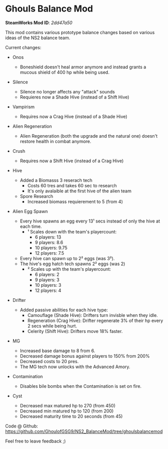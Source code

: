 # Ghouls Balance Mod

**SteamWorks Mod ID**: *2dd47a50*

This mod contains various prototype balance changes based on various ideas of the NS2 balance team.

Current changes:

- Onos 
    - Boneshield doesn't heal armor anymore and instead grants a mucous shield of 400 hp while being used.
    
- Silence
    - Silence no longer affects any "attack" sounds
    - Requieres now a Shade Hive (instead of a Shift Hive)
    
- Vampirism 
    - Requires now a Crag Hive (instead of a Shade Hive)

- Alien Regeneration
    - Alien Regeneration (both the upgrade and the natural one) doesn't restore health in combat anymore.

- Crush
    - Requires now a Shift Hive (instead of a Crag Hive)
    
- Hive
    - Added a Biomasss 3 reserach tech
        - Costs 60 tres and takes 60 sec to research
        - It's only avalaible at the first hive of the alien team
    - Spore Research
        - Increased biomass requierement to 5 (from 4)
        
- Alien Egg Spawn
    - Every hive spawns an egg every 13¹ secs instead of only the hive at each time.
        - ¹ Scales down with the team's playercount:
            - 6 players: 13
            - 9 players: 8.6
            - 10 players: 9.75
            - 12 players: 7.5
    - Every hive can spawn up to 2² eggs (was 3²).
    - The hive's egg hatch tech spawns 2² eggs (was 2)
        - ² Scales up with the team's playercount:
            - 6 players: 2
            - 9 players: 3
            - 10 players: 3
            - 12 players: 4
        
- Drifter 
    - Added passive abilities for each hive type:
        - Camouflage (Shade Hive): Drifters turn invisble when they idle.
        - Regeneration (Crag Hive): Drifter regenerate 3% of their hp every 2 secs while being hurt.
        - Celerity (Shift Hive): Drifters move 18% faster.
        
- MG
    - Increased base damage to 8 from 6. 
    - Decreased damage bonus against players to 150% from 200%
    - Decreased costs to 20 pres.
    - The MG tech now unlocks with the Advanced Amory.

- Contamination
    - Disables bile bombs when the Contamination is set on fire.
    
- Cyst
    - Decreased max matured hp to 270 (from 450)
    - Decreased min matured hp to 120 (from 200)
    - Decreased maturity time to 20 seconds (from 45)


Code @ Github: https://github.com/GhoulofGSG9/NS2_BalanceMod/tree/ghoulsbalancemod

Feel free to leave feedback ;)

